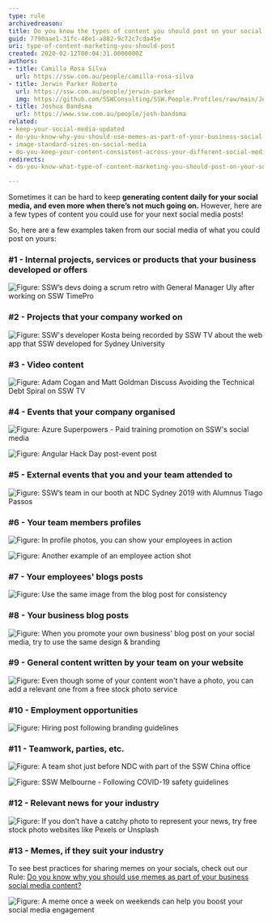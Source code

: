 ```yaml
---
type: rule
archivedreason: 
title: Do you know the types of content you should post on your social media?
guid: 7790aae1-31fc-48e1-a882-9c72c7cda45e
uri: type-of-content-marketing-you-should-post
created: 2020-02-12T00:04:31.0000000Z
authors:
- title: Camilla Rosa Silva
  url: https://ssw.com.au/people/camilla-rosa-silva
- title: Jerwin Parker Roberto
  url: https://ssw.com.au/people/jerwin-parker
  img: https://github.com/SSWConsulting/SSW.People.Profiles/raw/main/Jerwin-Parker/Images/Jerwin-Parker-Profile.jpg
- title: Joshua Bandsma
  url: https://www.ssw.com.au/people/josh-bandsma
related:
- keep-your-social-media-updated
- do-you-know-why-you-should-use-memes-as-part-of-your-business-social-media-content
- image-standard-sizes-on-social-media
- do-you-keep-your-content-consistent-across-your-different-social-media-platforms
redirects:
- do-you-know-what-type-of-content-marketing-you-should-post-on-your-socials

---
```


Sometimes it can be hard to keep **generating content daily for your social media, and even more when there’s not much going on.** However, here are a few types of content you could use for your next social media posts!

<!--endintro-->

So, here are a few examples taken from our social media of what you could post on yours:

### #1 - Internal projects, services or products that your business developed or offers

![Figure: SSW’s devs doing a scrum retro with General Manager Uly after working on SSW TimePro](teamwork.jpg)  

### #2 - Projects that your company worked on

![Figure: SSW's developer Kosta being recorded by SSW TV about the web app that SSW developed for Sydney University](breast.jpg)  

### #3 - Video content

![Figure: Adam Cogan and Matt Goldman Discuss Avoiding the Technical Debt Spiral on SSW TV](sswtv-v2.jpg)  

### #4 - Events that your company organised

![Figure: Azure Superpowers - Paid training promotion on SSW's social media](promo-azure.jpg)  

![Figure: Angular Hack Day post-event post](sswevents.jpg)  

### #5 - External events that you and your team attended to

![Figure: SSW’s team in our booth at NDC Sydney 2019 with Alumnus Tiago Passos](ndc.jpg)  

### #6 - Your team members profiles

![Figure: In profile photos, you can show your employees in action](kikisprofile.png)  

![Figure: Another example of an employee action shot](tom-profile.png)

### #7 - Your employees' blogs posts

![Figure: Use the same image from the blog post for consistency](tim-blog.png)

### #8 - Your business blog posts

![Figure: When you promote your own business' blog post on your social media, try to use the same design & branding](blogpostssw.jpg)  

### #9 - General content written by your team on your website

![Figure: Even though some of your content won't have a photo, you can add a relevant one from a free stock photo service](rules-v2.png)  

### #10 - Employment opportunities

![Figure: Hiring post following branding guidelines](hiring-v2.png)

### #11 - Teamwork, parties, etc.

![Figure: A team shot just before NDC with part of the SSW China office](teamwork2.jpg) 

![Figure: SSW Melbourne - Following COVID-19 safety guidelines](covid-teamwork.png)

### #12 - Relevant news for your industry

![Figure: If you don’t have a catchy photo to represent your news, try free stock photo websites like Pexels or Unsplash](technews-v2.jpg)  

### #13 - Memes, if they suit your industry

To see best practices for sharing memes on your socials, check out our Rule: [Do you know why you should use memes as part of your business social media content?](/do-you-know-why-you-should-use-memes-as-part-of-your-business-social-media-content)

![Figure: A meme once a week on weekends can help you boost your social media engagement](meme.png)
